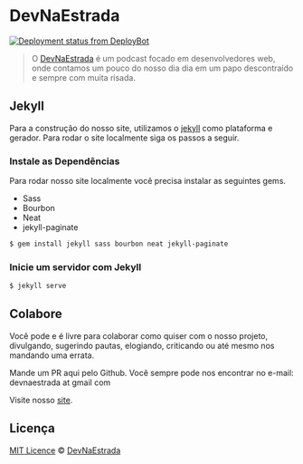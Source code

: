 # DevNaEstrada

[![Deployment status from DeployBot](https://aowba.deploybot.com/badge/13023223926648/41230.svg)](http://deploybot.com)

> O [DevNaEstrada](http://devnaestrada.com.br) é um podcast focado em desenvolvedores web, onde contamos um pouco do nosso dia
dia em um papo descontraído e sempre com muita risada.

## Jekyll

Para a construção do nosso site, utilizamos o [jekyll](http://jekyllrb.com/) como plataforma e gerador. Para rodar o site localmente siga os passos a seguir.

### Instale as Dependências
Para rodar nosso site localmente você precisa instalar as seguintes gems.

- Sass
- Bourbon
- Neat
- jekyll-paginate

```bash
$ gem install jekyll sass bourbon neat jekyll-paginate
```

### Inicie um servidor com Jekyll
```bash
$ jekyll serve
```

## Colabore

Você pode e é livre para colaborar como quiser com o nosso projeto, divulgando, sugerindo pautas, elogiando, criticando ou até mesmo nos mandando uma errata.

Mande um PR aqui pelo Github.
Você sempre pode nos encontrar no e-mail: devnaestrada at gmail com

Visite nosso [site](http://devnaestrada.com.br).

## Licença

[MIT Licence](LICENSE) © [DevNaEstrada](http://devnaestrada.com.br/)
